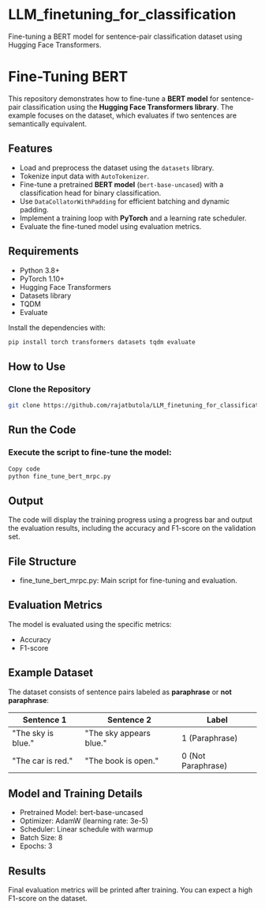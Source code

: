 # LLM_finetuning_for_classification
Fine-tuning a BERT model for sentence-pair classification dataset using Hugging Face Transformers.
# Fine-Tuning BERT  

This repository demonstrates how to fine-tune a **BERT model** for sentence-pair classification using the **Hugging Face Transformers library**. The example focuses on the dataset, which evaluates if two sentences are semantically equivalent.  

## Features  
- Load and preprocess the dataset using the `datasets` library.  
- Tokenize input data with `AutoTokenizer`.  
- Fine-tune a pretrained **BERT model** (`bert-base-uncased`) with a classification head for binary classification.  
- Use `DataCollatorWithPadding` for efficient batching and dynamic padding.  
- Implement a training loop with **PyTorch** and a learning rate scheduler.  
- Evaluate the fine-tuned model using evaluation metrics.  

## Requirements  
- Python 3.8+  
- PyTorch 1.10+  
- Hugging Face Transformers  
- Datasets library  
- TQDM  
- Evaluate  

Install the dependencies with:  
```bash
pip install torch transformers datasets tqdm evaluate
```
## How to Use  

### Clone the Repository  
```bash
git clone https://github.com/rajatbutola/LLM_finetuning_for_classification.git
```
## Run the Code
### Execute the script to fine-tune the model:

```bash
Copy code
python fine_tune_bert_mrpc.py
```
## Output
The code will display the training progress using a progress bar and output the evaluation results, including the accuracy and F1-score on the validation set.

## File Structure
- fine_tune_bert_mrpc.py: Main script for fine-tuning and evaluation.

## Evaluation Metrics
The model is evaluated using the specific metrics:

- Accuracy
- F1-score

## Example Dataset  

The dataset consists of sentence pairs labeled as **paraphrase** or **not paraphrase**:  

| Sentence 1            | Sentence 2             | Label            |  
|------------------------|------------------------|------------------|  
| "The sky is blue."     | "The sky appears blue." | 1 (Paraphrase)   |  
| "The car is red."      | "The book is open."     | 0 (Not Paraphrase) |  




## Model and Training Details
- Pretrained Model: bert-base-uncased
- Optimizer: AdamW (learning rate: 3e-5)
- Scheduler: Linear schedule with warmup
- Batch Size: 8
- Epochs: 3
## Results
Final evaluation metrics will be printed after training. You can expect a high F1-score on the dataset.

